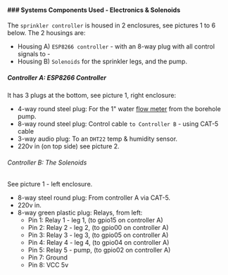 
#### ### Systems Components Used - Electronics & Solenoids

The `sprinkler controller` is housed in 2 enclosures, see pictures 1 to 6 below. The 2 housings are:
- Housing A) `ESP8266 controller` - with an 8-way plug with all control signals to -
- Housing B) `Solenoids` for the sprinkler legs, and the pump.

##### Controller A: ESP8266 Controller

It has 3 plugs at the bottom, see picture 1, right enclosure:
- 4-way round steel plug: For the 1" water [flow meter](https://www.ebay.com/itm/G1-1-60L-min-Water-Flow-Sensor-Switch-Hall-Effect-Sensor-Flow-Meter-Sensor/171797057803?hash=item27ffe7110b:g:4WoAAOSw3xJVXXwZ) from the borehole pump.
- 8-way round steel plug: Control cable `to Controller B` - using CAT-5 cable
- 3-way audio plug: To an `DHT22` temp & humidity sensor.
- 220v in (on top side) see picture 2.


###### Controller B: The Solenoids

See picture 1 - left enclosure.
- 8-way steel round plug: From controller A via CAT-5.
- 220v in.
- 8-way green plastic plug: Relays, from left:
  - Pin 1: Relay 1 - leg 1, (to gpio15 on controller A)
  - Pin 2: Relay 2 - leg 2, (to gpio00 on controller A)
  - Pin 3: Relay 3 - leg 3, (to gpio05 on controller A)
  - Pin 4: Relay 4 - leg 4, (to gpio04 on controller A)
  - Pin 5: Relay 5 - pump,  (to gpio02 on controller A)
  - Pin 7: Ground
  - Pin 8: VCC 5v